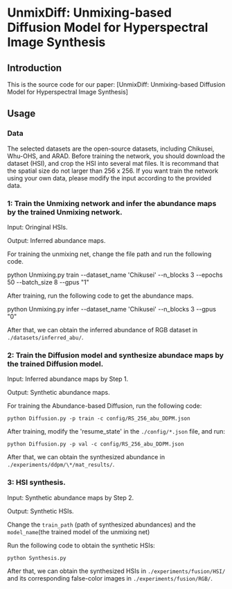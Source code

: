 # UnmixDiff: Unmixing-based Diffusion Model for Hyperspectral Image Synthesis



## Introduction

This is the source code for our paper: [UnmixDiff: Unmixing-based Diffusion Model for Hyperspectral Image Synthesis]
## Usage

### Data

The selected datasets are the open-source datasets, including Chikusei, Whu-OHS, and ARAD. Before training the network, you should download the dataset (HSI), and crop the HSI into several mat files. It is recommand that the spatial size do not larger than 256 x 256. If you want train the network using your own data, please modify the input according to the provided data.


### 1: Train the Unmixing network and infer the abundance maps by the trained Unmixing network.
Input: Oringinal HSIs.

Output: Inferred abundance maps.

For training the unmixing net, change the file path and run the following code.

python Unmixing.py train --dataset_name 'Chikusei' --n_blocks 3 --epochs 50 --batch_size 8 --gpus "1"


After training, run the following code to get the abundance maps. 

python Unmixing.py infer --dataset_name 'Chikusei' --n_blocks 3 --gpus "0"

After that, we can obtain the inferred abundance of RGB dataset in `./datasets/inferred_abu/`.

### 2: Train the Diffusion model and synthesize abundace maps by the trained Diffusion model.
Input: Inferred abundance maps by Step 1.

Output: Synthetic abundance maps.

For training the Abundance-based Diffusion, run the following code:

`python Diffusion.py -p train -c config/RS_256_abu_DDPM.json`

After training, modify the 'resume_state' in the `./config/*.json` file, and run:

`python Diffusion.py -p val -c config/RS_256_abu_DDPM.json`

After that, we can obtain the synthesized abundance in `./experiments/ddpm/\*/mat_results/`.

### 3: HSI synthesis.
Input: Synthetic abundance maps by Step 2.

Output: Synthetic HSIs.

Change the `train_path` (path of synthesized abundances) and the `model_name`(the trained model of the unmixing net)

Run the following code to obtain the synthetic HSIs:

`python Synthesis.py`

After that, we can obtain the synthesized HSIs in `./experiments/fusion/HSI/` and its corresponding false-color images in `./experiments/fusion/RGB/`.







